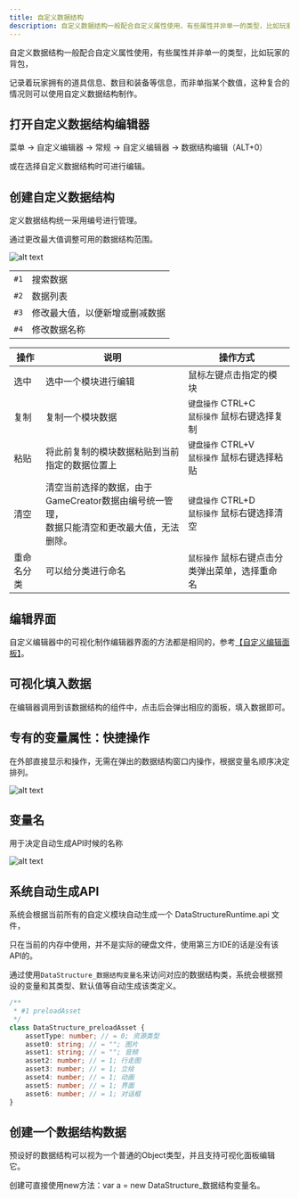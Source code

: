 ```yaml
---
title: 自定义数据结构
description: 自定义数据结构一般配合自定义属性使用，有些属性并非单一的类型，比如玩家的背包
---
```


自定义数据结构一般配合自定义属性使用，有些属性并非单一的类型，比如玩家的背包，

记录着玩家拥有的道具信息、数目和装备等信息，而非单指某个数值，这种复合的情况则可以使用自定义数据结构制作。

## 打开自定义数据结构编辑器

菜单 -> 自定义编辑器 -> 常规 -> 自定义编辑器 -> 数据结构编辑（ALT+0）

或在选择自定义数据结构时可进行编辑。

## 创建自定义数据结构

定义数据结构统一采用编号进行管理。

通过更改最大值调整可用的数据结构范围。

![alt text](https://cdn.gcw.wiki.wiki/gcw/image/zh_hans/getting-started/19.edit/4.datastructure/image.png)

|      |                                |
| ---- | ------------------------------ |
| `#1` | 搜索数据                       |
| `#2` | 数据列表                       |
| `#3` | 修改最大值，以便新增或删减数据 |
| `#4` | 修改数据名称                   |

| 操作       | 说明                                                                                            | 操作方式                                          |
| ---------- | ----------------------------------------------------------------------------------------------- | ------------------------------------------------- |
| 选中       | 选中一个模块进行编辑                                                                            | 鼠标左键点击指定的模块                            |
| 复制       | 复制一个模块数据                                                                                | `键盘操作` CTRL+C<br>`鼠标操作` 鼠标右键选择复制  |
| 粘贴       | 将此前复制的模块数据粘贴到当前指定的数据位置上                                                  | `键盘操作` CTRL+V<br>`鼠标操作` 鼠标右键选择粘贴  |
| 清空       | 清空当前选择的数据，由于GameCreator数据由编号统一管理，<br>数据只能清空和更改最大值，无法删除。 | `键盘操作` CTRL+D <br>`鼠标操作` 鼠标右键选择清空 |
| 重命名分类 | 可以给分类进行命名                                                                              | `鼠标操作` 鼠标右键点击分类弹出菜单，选择重命名   |

## 编辑界面

自定义编辑器中的可视化制作编辑器界面的方法都是相同的，参考[【自定义编辑面板】](./editui)。

## 可视化填入数据

在编辑器调用到该数据结构的组件中，点击后会弹出相应的面板，填入数据即可。

## 专有的变量属性：快捷操作

在外部直接显示和操作，无需在弹出的数据结构窗口内操作，根据变量名顺序决定排列。

![alt text](https://cdn.gcw.wiki.wiki/gcw/image/zh_hans/getting-started/19.edit/4.datastructure/image-1.png)

## 变量名

用于决定自动生成API时候的名称

![alt text](https://cdn.gcw.wiki.wiki/gcw/image/zh_hans/getting-started/19.edit/4.datastructure/image-2.png)

## 系统自动生成API

系统会根据当前所有的自定义模块自动生成一个 DataStructureRuntime.api 文件，

只在当前的内存中使用，并不是实际的硬盘文件，使用第三方IDE的话是没有该API的。

通过使用`DataStructure_数据结构变量名`来访问对应的数据结构类，系统会根据预设的变量和其类型、默认值等自动生成该类定义。

```ts [DataStructureRuntime.ts]
/**
 * #1 preloadAsset
 */
class DataStructure_preloadAsset {
    assetType: number; // = 0; 资源类型
    asset0: string; // = ""; 图片
    asset1: string; // = ""; 音频
    asset2: number; // = 1; 行走图
    asset3: number; // = 1; 立绘
    asset4: number; // = 1; 动画
    asset5: number; // = 1; 界面
    asset6: number; // = 1; 对话框
}
```

## 创建一个数据结构数据

预设好的数据结构可以视为一个普通的Object类型，并且支持可视化面板编辑它。

创建可直接使用new方法：var a = new DataStructure_数据结构变量名。
